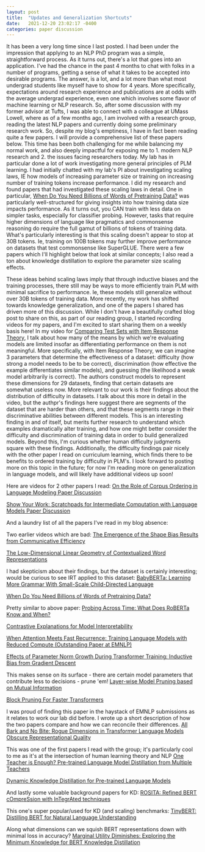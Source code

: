 ```yaml
---
layout: post
title:  "Updates and Generalization Shortcuts"
date:   2021-12-20 23:02:17 -0400
categories: paper discussion
---
```


It has been a very long time since I last posted. I had been under the impression that applying to an NLP PhD program was a simple, straightforward process. 
As it turns out, there's a lot that goes into an application. I've had the chance in the past 4 months to chat with folks in a number of programs, getting a sense of what it takes to be accepted into desirable programs.
The answer, is a lot, and a lot more than what most undergrad students like myself have to show for 4 years. More specifically, expectations around research experience and publications are at odds with the average 
undergrad experience, even one which involves some flavor of machine learning or NLP research. So, after some discussion with my former advisor at Tufts, I was able to connect with a colleague at UMass Lowell, where as of a few months ago,
I am involved with a research group, reading the latest NLP papers and currently doing some preliminary research work. So, despite my blog's emptiness, I have in fact been reading quite a few papers. I will provide a comprehensive list of these papers below.
This time has been both challenging for me while balancing my normal work, and also deeply impactful for exposing me to 1. modern NLP research and 2. the issues facing researchers today.
My lab has in particular done a lot of work investigating more general principles of PLM learning. I had initially chatted with my lab's PI about investigating scaling laws, IE how models of increasing parameter size or training on increasing number of training tokens increase performance.
I did my research and found papers that had investigated these scaling laws in detail. One in particular, [When Do You Need Billions of Words of Pretraining Data?](https://aclanthology.org/2021.acl-long.90.pdf) was particularly well-structured for giving insights into how training data size impacts performance.
As it turns out, you CAN train with less data on simpler tasks, especially for classifier probing. However, tasks that require higher dimensions of language like pragmatics and commonsense reasoning do require the full gamut of billions of tokens of training data.
What's particularly interesting is that this scaling doesn't appear to stop at 30B tokens. Ie, training on 100B tokens may further improve performance on datasets that test commonsense like SuperGLUE. There were a few papers which I'll highlight below that look at similar concepts; 
I also read a ton about knowledge distillation to explore the parameter size scaling effects.

These ideas behind scaling laws imply that through inductive biases and the training processes, there still may be ways to more efficiently train PLM with minimal sacrifice to performance. Ie, these models still generalize without over 30B tokens of training data.
More recently, my work has shifted towards knowledge generalization, and one of the papers I shared has driven more of this discussion. While I don't have a beautifully crafted blog post to share on this, as part of our reading group, I started recording videos for my papers, and I'm excited to start sharing them on a weekly basis here!
In my video for [Comparing Test Sets with Item Response Theory](https://www.youtube.com/watch?v=CpUh1_fgnwE), I talk about how many of the means by which we're evaluating models are limited insofar as differentiating performance on them is not meaningful. More specifically, with Item Response Theory, we can imagine 3 parameters that determine the effectiveness of a dataset:
difficulty (how strong a model needs to be to be correct), discrimination (how effective the example differentiates similar models), and guessing (the likelihood a weak model arbitrarily is correct). The authors construct models to represent these dimensions for 29 datasets, finding that certain datasets are somewhat useless now.
More relevant to our work is their findings about the distribution of difficulty in datasets. I talk about this more in detail in the video, but the authpr's findings here suggest there are segments of the dataset that are harder than others, and that these segments range in their discriminative abilities between different models.
This is an interesting finding in and of itself, but merits further research to understand which examples dramatically alter training, and how one might better consider the difficulty and discrimination of training data in order to build generalized models. Beyond this, I'm curious whether human difficulty judgments square with these findings.
Additionally, the difficulty findings pair nicely with the other paper I read on curriculum learning, which finds there to be benefits to ordered training by difficulty in PLM's. 
I look forward to posting more on this topic in the future; for now I'm reading more on generalization in language models, and will likely have additional videos up soon!

Here are videos for 2 other papers I read:
[On the Role of Corpus Ordering in Language Modeling Paper Discussion](https://www.youtube.com/watch?v=IR8IIgw1I4I)

[Show Your Work: Scratchpads for Intermediate Computation with Language Models Paper Discussion](https://www.youtube.com/watch?v=Shb-WRlu1Tw) 

And a laundry list of all the papers I've read in my blog absence:

Two earlier videos which are bad:
[The Emergence of the Shape Bias Results from Communicative Efficiency](https://www.youtube.com/watch?v=tRz3L5C3jVA)

[The Low-Dimensional Linear Geometry of Contextualized Word Representations](https://www.youtube.com/watch?v=LnARmHIOOUU)

I had skepticism about their findings, but the dataset is certainly interesting; would be curious to see IRT applied to this dataset:
[BabyBERTa: Learning More Grammar With Small-Scale Child-Directed Language](https://aclanthology.org/2021.conll-1.49.pdf)

[When Do You Need Billions of Words of Pretraining Data?](https://aclanthology.org/2021.acl-long.90.pdf)

Pretty similar to above paper:
[Probing Across Time: What Does RoBERTa Know and When?](https://arxiv.org/pdf/2104.07885.pdf)

[Contrastive Explanations for Model Interpretability](https://arxiv.org/pdf/2103.01378.pdf)

[When Attention Meets Fast Recurrence: Training Language Models with Reduced Compute (Outstanding Paper at EMNLP)](https://arxiv.org/pdf/2102.12459.pdf)

[Effects of Parameter Norm Growth During Transformer Training: Inductive Bias from Gradient Descent](https://aclanthology.org/2021.emnlp-main.133.pdf)

This makes sense on its surface - there are certain model parameters that contribute less to decisions - prune 'em!
[Layer-wise Model Pruning based on Mutual Information](https://arxiv.org/pdf/2108.12594.pdf)

[Block Pruning For Faster Transformers](https://arxiv.org/pdf/2109.04838.pdf)

I was proud of finding this paper in the haystack of EMNLP submissions as it relates to work our lab did before. 
I wrote up a short description of how the two papers compare and how we can reconcile their differences.
[All Bark and No Bite: Rogue Dimensions in Transformer Language
Models Obscure Representational Quality](https://arxiv.org/pdf/2109.04404.pdf)

This was one of the first papers I read with the group; it's particularly cool to me as it's at the intersection of human learning theory and NLP 
[One Teacher is Enough?
Pre-trained Language Model Distillation from Multiple Teachers](https://arxiv.org/pdf/2106.01023.pdf)

[Dynamic Knowledge Distillation for Pre-trained Language Models](https://arxiv.org/pdf/2109.11295.pdf)

And lastly some valuable background papers for KD:
[ROSITA: Refined BERT cOmpreSsion with InTegrAted techniques](https://arxiv.org/pdf/2103.11367.pdf)

This one's super popular/used for KD (and scaling) benchmarks:
[TinyBERT: Distilling BERT for Natural Language Understanding](https://arxiv.org/pdf/1909.10351.pdf)

Along what dimensions can we squish BERT representations down with minimal loss in accuracy?
[Marginal Utility Diminishes: Exploring the Minimum Knowledge for
BERT Knowledge Distillation](https://arxiv.org/pdf/2106.05691.pdf)
